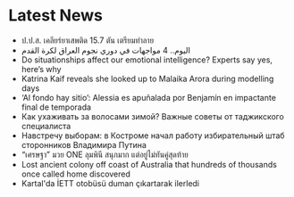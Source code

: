 # Latest News
-  ป.ป.ส. เคลียร์ยาเสพติด 15.7 ตัน เตรียมทำลาย
-  اليوم.. 4 مواجهات في دوري نجوم العراق لكرة القدم
-  Do situationships affect our emotional intelligence? Experts say yes, here’s why
-  Katrina Kaif reveals she looked up to Malaika Arora during modelling days
-  ‘Al fondo hay sitio’: Alessia es apuñalada por Benjamín en impactante final de temporada
-  Как ухаживать за волосами зимой? Важные советы от таджикского специалиста
-  Навстречу выборам: в Костроме начал работу избирательный штаб сторонников Владимира Путина
-  “เศรษฐา” มวย ONE ลุมพินี สนุกมาก แต่อยู่ไม่ทันคู่สุดท้าย
-  Lost ancient colony off coast of Australia that hundreds of thousands once called home discovered
-  Kartal'da İETT otobüsü duman çıkartarak ilerledi
